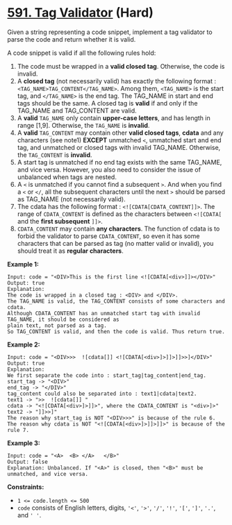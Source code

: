 # [591. Tag Validator][link] (Hard)

[link]: https://leetcode.com/problems/tag-validator/

Given a string representing a code snippet, implement a tag validator to parse the code and return
whether it is valid.

A code snippet is valid if all the following rules hold:

1. The code must be wrapped in a **valid closed tag**. Otherwise, the code is invalid.
2. A **closed tag** (not necessarily valid) has exactly the following format :
`<TAG_NAME>TAG_CONTENT</TAG_NAME>`. Among them, `<TAG_NAME>` is the start tag, and `</TAG_NAME>` is
the end tag. The TAG\_NAME in start and end tags should be the same. A closed tag is **valid** if
and only if the TAG\_NAME and TAG\_CONTENT are valid.
3. A **valid** `TAG_NAME` only contain **upper-case letters**, and has length in range \[1,9\].
Otherwise, the `TAG_NAME` is **invalid**.
4. A **valid** `TAG_CONTENT` may contain other **valid closed tags**, **cdata** and any characters
(see note1) **EXCEPT** unmatched `<`, unmatched start and end tag, and unmatched or closed tags with
invalid TAG\_NAME. Otherwise, the `TAG_CONTENT` is **invalid**.
5. A start tag is unmatched if no end tag exists with the same TAG\_NAME, and vice versa. However,
you also need to consider the issue of unbalanced when tags are nested.
6. A `<` is unmatched if you cannot find a subsequent `>`. And when you find a `<` or `</`, all the
subsequent characters until the next `>` should be parsed as TAG\_NAME (not necessarily valid).
7. The cdata has the following format : `<![CDATA[CDATA_CONTENT]]>`. The range of `CDATA_CONTENT` is
defined as the characters between `<![CDATA[` and the **first subsequent** `]]>`.
8. `CDATA_CONTENT` may contain **any characters**. The function of cdata is to forbid the validator
to parse `CDATA_CONTENT`, so even it has some characters that can be parsed as tag (no matter valid
or invalid), you should treat it as **regular characters**.

**Example 1:**

```
Input: code = "<DIV>This is the first line <![CDATA[<div>]]></DIV>"
Output: true
Explanation:
The code is wrapped in a closed tag : <DIV> and </DIV>.
The TAG_NAME is valid, the TAG_CONTENT consists of some characters and cdata.
Although CDATA_CONTENT has an unmatched start tag with invalid TAG_NAME, it should be considered as
plain text, not parsed as a tag.
So TAG_CONTENT is valid, and then the code is valid. Thus return true.
```

**Example 2:**

```
Input: code = "<DIV>>>  ![cdata[]] <![CDATA[<div>]>]]>]]>>]</DIV>"
Output: true
Explanation:
We first separate the code into : start_tag|tag_content|end_tag.
start_tag -> "<DIV>"
end_tag -> "</DIV>"
tag_content could also be separated into : text1|cdata|text2.
text1 -> ">>  ![cdata[]] "
cdata -> "<![CDATA[<div>]>]]>", where the CDATA_CONTENT is "<div>]>"
text2 -> "]]>>]"
The reason why start_tag is NOT "<DIV>>>" is because of the rule 6.
The reason why cdata is NOT "<![CDATA[<div>]>]]>]]>" is because of the rule 7.
```

**Example 3:**

```
Input: code = "<A>  <B> </A>   </B>"
Output: false
Explanation: Unbalanced. If "<A>" is closed, then "<B>" must be unmatched, and vice versa.
```

**Constraints:**

- `1 <= code.length <= 500`
- `code` consists of English letters, digits, `'<'`, `'>'`, `'/'`, `'!'`, `'['`, `']'`, `'.'`, and `'
'`.
